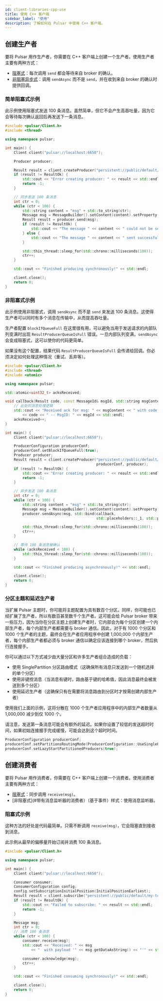 ```yaml
---
id: client-libraries-cpp-use
title: 使用 C++ 客户端
sidebar_label: "使用"
description: 了解如何在 Pulsar 中使用 C++ 客户端。
---
```


## 创建生产者

要将 Pulsar 用作生产者，你需要在 C++ 客户端上创建一个生产者。使用生产者主要有两种方式：
- [阻塞式](#简单阻塞式示例)：每次调用 `send` 都会等待来自 broker 的确认。
- [非阻塞异步式](#非阻塞式示例)：调用 `sendAsync` 而不是 `send`，并在收到来自 broker 的确认时提供回调。

### 简单阻塞式示例

此示例使用阻塞式发送 100 条消息。虽然简单，但它不会产生高吞吐量，因为它会等待每次确认返回后再发送下一条消息。

```cpp
#include <pulsar/Client.h>
#include <thread>

using namespace pulsar;

int main() {
    Client client("pulsar://localhost:6650");

    Producer producer;

    Result result = client.createProducer("persistent://public/default/my-topic", producer);
    if (result != ResultOk) {
        std::cout << "Error creating producer: " << result << std::endl;
        return -1;
    }

    // 同步发送 100 条消息
    int ctr = 0;
    while (ctr < 100) {
        std::string content = "msg" + std::to_string(ctr);
        Message msg = MessageBuilder().setContent(content).setProperty("x", "1").build();
        Result result = producer.send(msg);
        if (result != ResultOk) {
            std::cout << "The message " << content << " could not be sent, received code: " << result << std::endl;
        } else {
            std::cout << "The message " << content << " sent successfully" << std::endl;
        }

        std::this_thread::sleep_for(std::chrono::milliseconds(100));
        ctr++;
    }

    std::cout << "Finished producing synchronously!" << std::endl;

    client.close();
    return 0;
}
```

### 非阻塞式示例

此示例使用非阻塞式，调用 `sendAsync` 而不是 `send` 来发送 100 条消息。这使得生产者可以同时有多个消息在传输中，从而提高吞吐量。

生产者配置 `blockIfQueueFull` 在这里很有用，可以避免当用于发送请求的内部队列变满时出现 `ResultProducerQueueIsFull` 错误。一旦内部队列变满，`sendAsync` 会变成阻塞式，这可以使你的代码更简单。

如果没有这个配置，结果代码 `ResultProducerQueueIsFull` 会传递给回调。你必须决定如何处理这种情况（重试、丢弃等）。

```cpp
#include <pulsar/Client.h>
#include <thread>
#include <atomic>

using namespace pulsar;

std::atomic<uint32_t> acksReceived;

void callback(Result code, const MessageId& msgId, std::string msgContent) {
    // 此处的消息处理逻辑
    std::cout << "Received ack for msg: " << msgContent << " with code: "
        << code << " -- MsgID: " << msgId << std::endl;
    acksReceived++;
}

int main() {
    Client client("pulsar://localhost:6650");

    ProducerConfiguration producerConf;
    producerConf.setBlockIfQueueFull(true);
    Producer producer;
    Result result = client.createProducer("persistent://public/default/my-topic",
                                          producerConf, producer);
    if (result != ResultOk) {
        std::cout << "Error creating producer: " << result << std::endl;
        return -1;
    }

    // 异步发送 100 条消息
    int ctr = 0;
    while (ctr < 100) {
        std::string content = "msg" + std::to_string(ctr);
        Message msg = MessageBuilder().setContent(content).setProperty("x", "1").build();
        producer.sendAsync(msg, std::bind(callback,
                                          std::placeholders::_1, std::placeholders::_2, content));

        std::this_thread::sleep_for(std::chrono::milliseconds(100));
        ctr++;
    }

    // 等待 100 条消息被确认
    while (acksReceived < 100) {
        std::this_thread::sleep_for(std::chrono::milliseconds(100));
    }

    std::cout << "Finished producing asynchronously!" << std::endl;

    client.close();
    return 0;
}
```

### 分区主题和延迟生产者

当扩展 Pulsar 主题时，你可能将主题配置为具有数百个分区。同样，你可能也已经扩展了生产者，所以有数百甚至数千个生产者。这可能会给 Pulsar broker 带来一些压力，因为当你在分区主题上创建生产者时，它内部会为每个分区创建一个内部生产者，每个内部生产者都需要与 broker 通信。因此，对于有 1000 个分区和 1000 个生产者的主题，最终会在生产者应用程序中创建 1,000,000 个内部生产者，每个内部生产者都必须与 broker 通信以确定应该连接到哪个 broker，然后执行连接握手。

你可以通过以下方式减少由大量分区和许多生产者组合造成的负载：
- 使用 SinglePartition 分区路由模式（这确保所有消息只发送到一个随机选择的单个分区）
- 使用非键控消息（当消息有键时，路由基于键的哈希值，因此消息最终会被发送到多个分区）
- 使用延迟生产者（这确保只有在需要将消息路由到分区时才按需创建内部生产者）

使用我们上面的示例，这将分散在 1000 个生产者应用程序中的内部生产者数量从 1,000,000 减少到仅 1000 个。

请注意，发送第一条消息可能会有额外的延迟。如果你设置了较低的发送超时时间，如果初始连接握手完成缓慢，可能会达到这个超时时间。

```cpp
ProducerConfiguration producerConf;
producerConf.setPartitionsRoutingMode(ProducerConfiguration::UseSinglePartition);
producerConf.setLazyStartPartitionedProducers(true);
```

## 创建消费者

要将 Pulsar 用作消费者，你需要在 C++ 客户端上创建一个消费者。使用消费者主要有两种方式：
- [阻塞式](#阻塞式示例)：同步调用 `receive(msg)`。
- [非阻塞式](#带有消息监听器的消费者）（基于事件）样式：使用消息监听器。

### 阻塞式示例

这种方法的好处是代码最简单。只需不断调用 `receive(msg)`，它会阻塞直到接收到消息。

此示例从最早的偏移量开始订阅并消费 100 条消息。

```cpp
#include <pulsar/Client.h>

using namespace pulsar;

int main() {
    Client client("pulsar://localhost:6650");

    Consumer consumer;
    ConsumerConfiguration config;
    config.setSubscriptionInitialPosition(InitialPositionEarliest);
    Result result = client.subscribe("persistent://public/default/my-topic", "consumer-1", config, consumer);
    if (result != ResultOk) {
        std::cout << "Failed to subscribe: " << result << std::endl;
        return -1;
    }

    Message msg;
    int ctr = 0;
    // 消费 100 条消息
    while (ctr < 100) {
        consumer.receive(msg);
        std::cout << "Received: " << msg
            << "  with payload '" << msg.getDataAsString() << "'" << std::endl;

        consumer.acknowledge(msg);
        ctr++;
    }

    std::cout << "Finished consuming synchronously!" << std::endl;

    client.close();
    return 0;
}
```